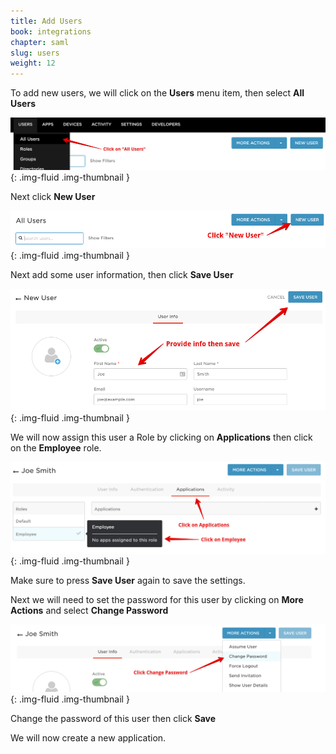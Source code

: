 ```yaml
---
title: Add Users
book: integrations
chapter: saml
slug: users
weight: 12
---
```

To add new users, we will click on the **Users** menu item, then select **All Users**

![](/assets/img/integrations/saml/onelogin-allusers.png){: .img-fluid .img-thumbnail }

Next click **New User**

![](/assets/img/integrations/saml/onelogin-newuser.png){: .img-fluid .img-thumbnail }

Next add some user information, then click **Save User**

![](/assets/img/integrations/saml/onelogin-userform.png){: .img-fluid .img-thumbnail }

We will now assign this user a Role by clicking on **Applications** then click on the **Employee** role.

![](/assets/img/integrations/saml/onelogin-addrole.png){: .img-fluid .img-thumbnail }

Make sure to press **Save User** again to save the settings.

Next we will need to set the password for this user by clicking on **More Actions** and select **Change Password**

![](/assets/img/integrations/saml/onelogin-changepass.png){: .img-fluid .img-thumbnail }

Change the password of this user then click **Save**

We will now create a new application.
